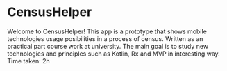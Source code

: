 # CensusHelper
Welcome to CensusHelper!
This app is a prototype that shows mobile technologies usage posibilities in a process of census.
Written as an practical part course work at university.
The main goal is to study new technologies and principles such as Kotlin, Rx and MVP in interesting way.
Time taken: 2h

